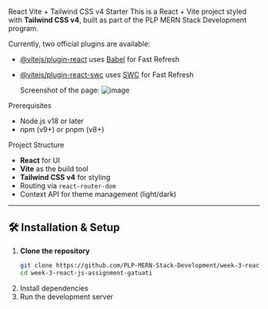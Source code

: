 React Vite + Tailwind CSS v4 Starter
This is a React + Vite project styled with **Tailwind CSS v4**, built as part of the PLP MERN Stack Development program.

Currently, two official plugins are available:
- [@vitejs/plugin-react](https://github.com/vitejs/vite-plugin-react/blob/main/packages/plugin-react) uses [Babel](https://babeljs.io/) for Fast Refresh
- [@vitejs/plugin-react-swc](https://github.com/vitejs/vite-plugin-react/blob/main/packages/plugin-react-swc) uses [SWC](https://swc.rs/) for Fast Refresh
  
  Screenshot of the page:
![image](https://github.com/user-attachments/assets/df30931b-af14-4980-bf53-06287825edba)

Prerequisites
- Node.js v18 or later
- npm (v9+) or pnpm (v8+)
  
Project Structure

- **React** for UI
- **Vite** as the build tool
- **Tailwind CSS v4** for styling
- Routing via `react-router-dom`
- Context API for theme management (light/dark)

---

## 🛠️ Installation & Setup

1. **Clone the repository**
   ```bash
   git clone https://github.com/PLP-MERN-Stack-Development/week-3-react-js-assignment-gatuati.git
   cd week-3-react-js-assignment-gatuati
2. Install dependencies
3. Run the development server

